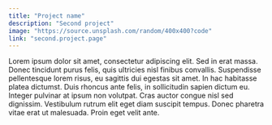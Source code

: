 ```yaml
---
title: "Project name"
description: "Second project"
image: "https://source.unsplash.com/random/400x400?code"
link: "second.project.page"
---
```


Lorem ipsum dolor sit amet, consectetur adipiscing elit. Sed in erat massa. Donec tincidunt purus felis, quis ultricies nisl finibus convallis. Suspendisse pellentesque lorem risus, eu sagittis dui egestas sit amet. In hac habitasse platea dictumst. Duis rhoncus ante felis, in sollicitudin sapien dictum eu. Integer pulvinar at ipsum non volutpat. Cras auctor congue nisl sed dignissim. Vestibulum rutrum elit eget diam suscipit tempus. Donec pharetra vitae erat ut malesuada. Proin eget velit ante.

